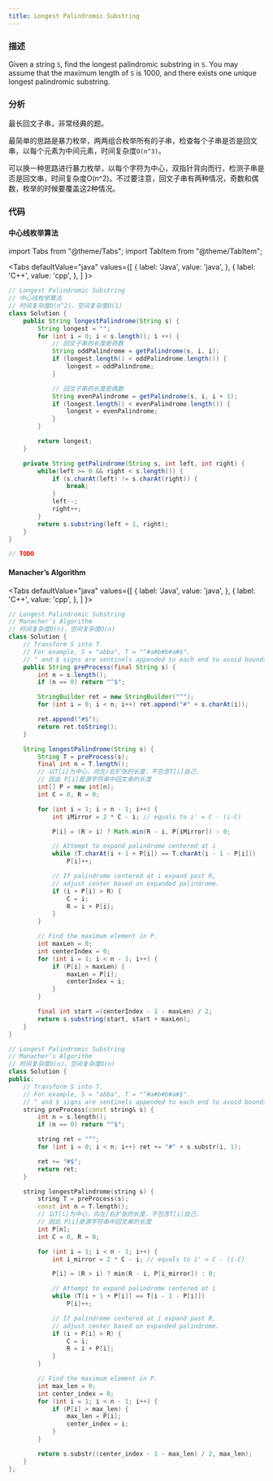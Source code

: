 ```yaml
---
title: Longest Palindromic Substring
---
```


### 描述

Given a string `S`, find the longest palindromic substring in `S`. You may assume that the maximum length of `S` is 1000, and there exists one unique longest palindromic substring.

### 分析

最长回文子串，非常经典的题。

最简单的思路是暴力枚举，两两组合枚举所有的子串，检查每个子串是否是回文串，以每个元素为中间元素，时间复杂度`O(n^3)`。

可以换一种思路进行暴力枚举，以每个字符为中心，双指针背向而行，检测子串是否是回文串，时间复杂度O(n^2)。不过要注意，回文子串有两种情况，奇数和偶数，枚举的时候要覆盖这2种情况。

### 代码

#### 中心线枚举算法

import Tabs from "@theme/Tabs";
import TabItem from "@theme/TabItem";

<Tabs
defaultValue="java"
values={[
{ label: 'Java', value: 'java', },
{ label: 'C++', value: 'cpp', },
]
}>
<TabItem value="java">

```java
// Longest Palindromic Substring
// 中心线枚举算法
// 时间复杂度O(n^2)，空间复杂度O(1)
class Solution {
    public String longestPalindrome(String s) {
        String longest = "";
        for (int i = 0; i < s.length(); i ++) {
            // 回文子串的长度是奇数
            String oddPalindrome = getPalindrome(s, i, i);
            if (longest.length() < oddPalindrome.length()) {
                longest = oddPalindrome;
            }

            // 回文子串的长度是偶数
            String evenPalindrome = getPalindrome(s, i, i + 1);
            if (longest.length() < evenPalindrome.length()) {
                longest = evenPalindrome;
            }
        }

        return longest;
    }

    private String getPalindrome(String s, int left, int right) {
        while(left >= 0 && right < s.length()) {
            if (s.charAt(left) != s.charAt(right)) {
                break;
            }
            left--;
            right++;
        }
        return s.substring(left + 1, right);
    }
}
```

</TabItem>
<TabItem value="cpp">

```cpp
// TODO
```

</TabItem>
</Tabs>


#### Manacher’s Algorithm

<Tabs
defaultValue="java"
values={[
{ label: 'Java', value: 'java', },
{ label: 'C++', value: 'cpp', },
]
}>
<TabItem value="java">

```java
// Longest Palindromic Substring
// Manacher’s Algorithm
// 时间复杂度O(n)，空间复杂度O(n)
class Solution {
    // Transform S into T.
    // For example, S = "abba", T = "^#a#b#b#a#$".
    // ^ and $ signs are sentinels appended to each end to avoid bounds checking
    public String preProcess(final String s) {
        int n = s.length();
        if (n == 0) return "^$";

        StringBuilder ret = new StringBuilder("^");
        for (int i = 0; i < n; i++) ret.append("#" + s.charAt(i));

        ret.append("#$");
        return ret.toString();
    }

    String longestPalindrome(String s) {
        String T = preProcess(s);
        final int n = T.length();
        // 以T[i]为中心，向左/右扩张的长度，不包含T[i]自己，
        // 因此 P[i]是源字符串中回文串的长度
        int[] P = new int[n];
        int C = 0, R = 0;

        for (int i = 1; i < n - 1; i++) {
            int iMirror = 2 * C - i; // equals to i' = C - (i-C)

            P[i] = (R > i) ? Math.min(R - i, P[iMirror]) : 0;

            // Attempt to expand palindrome centered at i
            while (T.charAt(i + 1 + P[i]) == T.charAt(i - 1 - P[i]))
                P[i]++;

            // If palindrome centered at i expand past R,
            // adjust center based on expanded palindrome.
            if (i + P[i] > R) {
                C = i;
                R = i + P[i];
            }
        }

        // Find the maximum element in P.
        int maxLen = 0;
        int centerIndex = 0;
        for (int i = 1; i < n - 1; i++) {
            if (P[i] > maxLen) {
                maxLen = P[i];
                centerIndex = i;
            }
        }

        final int start =(centerIndex - 1 - maxLen) / 2;
        return s.substring(start, start + maxLen);
    }
}
```

</TabItem>
<TabItem value="cpp">

```cpp
// Longest Palindromic Substring
// Manacher’s Algorithm
// 时间复杂度O(n)，空间复杂度O(n)
class Solution {
public:
    // Transform S into T.
    // For example, S = "abba", T = "^#a#b#b#a#$".
    // ^ and $ signs are sentinels appended to each end to avoid bounds checking
    string preProcess(const string& s) {
        int n = s.length();
        if (n == 0) return "^$";

        string ret = "^";
        for (int i = 0; i < n; i++) ret += "#" + s.substr(i, 1);

        ret += "#$";
        return ret;
    }

    string longestPalindrome(string s) {
        string T = preProcess(s);
        const int n = T.length();
        // 以T[i]为中心，向左/右扩张的长度，不包含T[i]自己，
        // 因此 P[i]是源字符串中回文串的长度
        int P[n];
        int C = 0, R = 0;

        for (int i = 1; i < n - 1; i++) {
            int i_mirror = 2 * C - i; // equals to i' = C - (i-C)

            P[i] = (R > i) ? min(R - i, P[i_mirror]) : 0;

            // Attempt to expand palindrome centered at i
            while (T[i + 1 + P[i]] == T[i - 1 - P[i]])
                P[i]++;

            // If palindrome centered at i expand past R,
            // adjust center based on expanded palindrome.
            if (i + P[i] > R) {
                C = i;
                R = i + P[i];
            }
        }

        // Find the maximum element in P.
        int max_len = 0;
        int center_index = 0;
        for (int i = 1; i < n - 1; i++) {
            if (P[i] > max_len) {
                max_len = P[i];
                center_index = i;
            }
        }

        return s.substr((center_index - 1 - max_len) / 2, max_len);
    }
};
```

</TabItem>
</Tabs>
